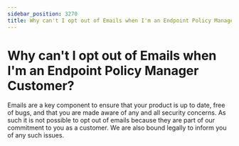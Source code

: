 ```yaml
---
sidebar_position: 3270
title: Why can't I opt out of Emails when I'm an Endpoint Policy Manager Customer?
---
```


# Why can't I opt out of Emails when I'm an Endpoint Policy Manager Customer?

Emails are a key component to ensure that your product is up to date, free of bugs, and that you are made aware of any and all security concerns. As such it is not possible to opt out of emails because they are part of our commitment to you as a customer. We are also bound legally to inform you of any such issues.